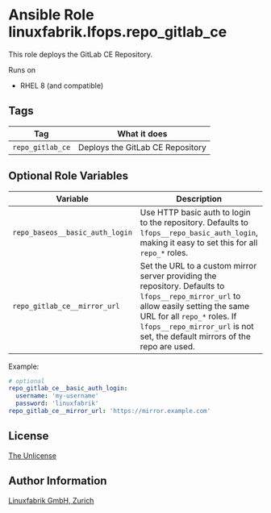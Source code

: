 # Ansible Role linuxfabrik.lfops.repo_gitlab_ce

This role deploys the GitLab CE Repository.

Runs on

* RHEL 8 (and compatible)


## Tags

| Tag            | What it does                       |
| ---            | ------------                       |
| `repo_gitlab_ce`  | Deploys the GitLab CE Repository   |


## Optional Role Variables

| Variable | Description | Default Value |
| -------- | ----------- | ------------- |
| `repo_baseos__basic_auth_login` | Use HTTP basic auth to login to the repository. Defaults to `lfops__repo_basic_auth_login`, making it easy to set this for all `repo_*` roles. | `{{ lfops__repo_basic_auth_login \| default("") }}` |
| `repo_gitlab_ce__mirror_url` | Set the URL to a custom mirror server providing the repository. Defaults to `lfops__repo_mirror_url` to allow easily setting the same URL for all `repo_*` roles. If `lfops__repo_mirror_url` is not set, the default mirrors of the repo are used. | `'{{ lfops__repo_mirror_url \| default("") }}'` |

Example:
```yaml
# optional
repo_gitlab_ce__basic_auth_login:
  username: 'my-username'
  password: 'linuxfabrik'
repo_gitlab_ce__mirror_url: 'https://mirror.example.com'
```


## License

[The Unlicense](https://unlicense.org/)


## Author Information

[Linuxfabrik GmbH, Zurich](https://www.linuxfabrik.ch)
